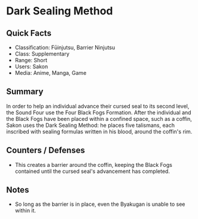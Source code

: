 # Dark Sealing Method

## Quick Facts
- Classification: Fūinjutsu, Barrier Ninjutsu
- Class: Supplementary
- Range: Short
- Users: Sakon
- Media: Anime, Manga, Game

## Summary
In order to help an individual advance their cursed seal to its second level, the Sound Four use the Four Black Fogs Formation. After the individual and the Black Fogs have been placed within a confined space, such as a coffin, Sakon uses the Dark Sealing Method: he places five talismans, each inscribed with sealing formulas written in his blood, around the coffin's rim.

## Counters / Defenses
- This creates a barrier around the coffin, keeping the Black Fogs contained until the cursed seal's advancement has completed.

## Notes
- So long as the barrier is in place, even the Byakugan is unable to see within it.
